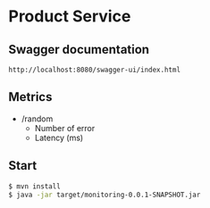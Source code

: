 # Product Service

## Swagger documentation
    http://localhost:8080/swagger-ui/index.html

## Metrics
- /random
    - Number of error
    - Latency (ms)

## Start
```bash
$ mvn install
$ java -jar target/monitoring-0.0.1-SNAPSHOT.jar
```